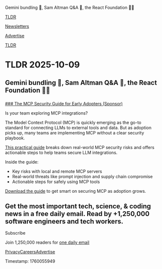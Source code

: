 Gemini bundling 📱, Sam Altman Q&A 💬, the React Foundation 👨‍💻

[TLDR](/)

[Newsletters](/newsletters)

[Advertise](https://advertise.tldr.tech/)

[TLDR](/)

# TLDR 2025-10-09

## Gemini bundling 📱, Sam Altman Q&A 💬, the React Foundation 👨‍💻

### 

[### The MCP Security Guide for Early Adopters (Sponsor)](https://www.wiz.io/lp/inside-mcp-security-a-research-guide-on-emerging-risks?utm_source=tldrtech&amp;utm_medium=paid-email&amp;utm_campaign=FY26Q2_INB_FORM_MCP-Security-Research-Guide-Emerging-Risks&amp;sfcid=701Py00000PcNI9IAN&amp;utm_term=FY26Q3-tldr-tech-nl&amp;utm_content=MCP-Security-Guide)

Is your team exploring MCP integrations?

The Model Context Protocol (MCP) is quickly emerging as the go-to standard for connecting LLMs to external tools and data. But as adoption picks up, many teams are implementing MCP without a clear security playbook.

[This practical guide](https://www.wiz.io/lp/inside-mcp-security-a-research-guide-on-emerging-risks?utm_source=tldrtech&utm_medium=paid-email&utm_campaign=FY26Q2_INB_FORM_MCP-Security-Research-Guide-Emerging-Risks&sfcid=701Py00000PcNI9IAN&utm_term=FY26Q3-tldr-tech-nl&utm_content=MCP-Security-Guide) breaks down real-world MCP security risks and offers actionable steps to help teams secure LLM integrations.

Inside the guide:

* Key risks with local and remote MCP servers
* Real-world threats like prompt injection and supply chain compromise
* Actionable steps for safely using MCP tools

[Download the guide](https://www.wiz.io/lp/inside-mcp-security-a-research-guide-on-emerging-risks?utm_source=tldrtech&utm_medium=paid-email&utm_campaign=FY26Q2_INB_FORM_MCP-Security-Research-Guide-Emerging-Risks&sfcid=701Py00000PcNI9IAN&utm_term=FY26Q3-tldr-tech-nl&utm_content=MCP-Security-Guide) to get smart on securing MCP as adoption grows.

## Get the most important tech, science, & coding news in a free daily email. Read by +1,250,000 software engineers and tech workers.

Subscribe

Join 1,250,000 readers for [one daily email](/api/latest/tech)

[Privacy](/privacy)[Careers](https://jobs.ashbyhq.com/tldr.tech)[Advertise](/tech/advertise)

Timestamp: 1760055949